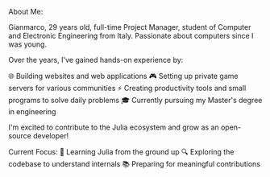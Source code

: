 About Me:

Gianmarco, 29 years old, full-time Project Manager, student of Computer and Electronic Engineering from Italy.
Passionate about computers since I was young.

Over the years, I've gained hands-on experience by:

🌐 Building websites and web applications
🎮 Setting up private game servers for various communities
⚡ Creating productivity tools and small programs to solve daily problems
🎓 Currently pursuing my Master's degree in engineering

I'm excited to contribute to the Julia ecosystem and grow as an open-source developer!

Current Focus:
🎯 Learning Julia from the ground up
🔍 Exploring the codebase to understand internals
📚 Preparing for meaningful contributions

